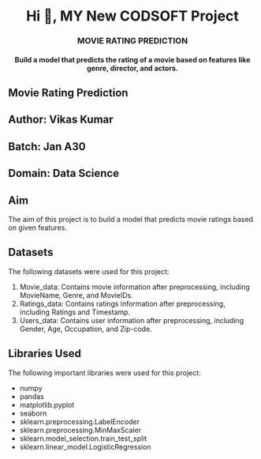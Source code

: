 <h1 align="center">Hi 👋, MY New CODSOFT Project</h1>
<h3 align="center">MOVIE RATING PREDICTION</h3>
<h4 align="center">Build a model that predicts the rating of a movie based on
features like genre, director, and actors.</h4>



## Movie Rating Prediction

## Author: Vikas Kumar

## Batch: Jan A30

## Domain: Data Science

## Aim

The aim of this project is to build a model that predicts movie ratings based on given features.

## Datasets

The following datasets were used for this project:

1. Movie_data: Contains movie information after preprocessing, including MovieName, Genre, and MovieIDs.
2. Ratings_data: Contains ratings information after preprocessing, including Ratings and Timestamp.
3. Users_data: Contains user information after preprocessing, including Gender, Age, Occupation, and Zip-code.

## Libraries Used

The following important libraries were used for this project:

- numpy
- pandas
- matplotlib.pyplot
- seaborn
- sklearn.preprocessing.LabelEncoder
- sklearn.preprocessing.MinMaxScaler
- sklearn.model_selection.train_test_split
- sklearn.linear_model.LogisticRegression
